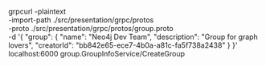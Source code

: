grpcurl -plaintext \
  -import-path ./src/presentation/grpc/protos \
  -proto ./src/presentation/grpc/protos/group.proto \
  -d '{
    "group": {
      "name": "Neo4j Dev Team",
      "description": "Group for graph lovers",
      "creatorId": "bb842e65-ece7-4b0a-a81c-fa5f738a2438"
    }
  }' \
  localhost:6000 group.GroupInfoService/CreateGroup